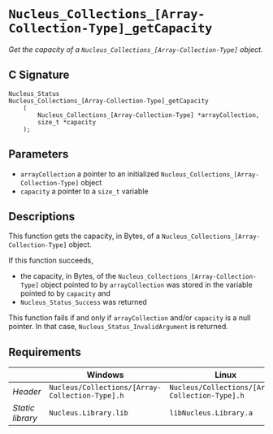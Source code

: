 # `Nucleus_Collections_[Array-Collection-Type]_getCapacity`
*Get the capacity of a `Nucleus_Collections_[Array-Collection-Type]` object.*

## C Signature
```
Nucleus_Status
Nucleus_Collections_[Array-Collection-Type]_getCapacity
    (
        Nucleus_Collections_[Array-Collection-Type] *arrayCollection,
        size_t *capacity
    );
```

## Parameters
- `arrayCollection` a pointer to an initialized `Nucleus_Collections_[Array-Collection-Type]` object
- `capacity` a pointer to a `size_t` variable

## Descriptions
This function gets the capacity, in Bytes, of a `Nucleus_Collections_[Array-Collection-Type]` object.

If this function succeeds,
- the capacity, in Bytes, of the `Nucleus_Collections_[Array-Collection-Type]` object pointed to by `arrayCollection` was
  stored in the variable pointed to by `capacity` and
- `Nucleus_Status_Success` was returned

This function fails if and only if `arrayCollection` and/or `capacity` is a null pointer.
In that case, `Nucleus_Status_InvalidArgument` is returned.

## Requirements

|                      | Windows                                         | Linux                                           |
|----------------------|-------------------------------------------------|-------------------------------------------------|
| *Header*             | `Nucleus/Collections/[Array-Collection-Type].h` | `Nucleus/Collections/[Array-Collection-Type].h` |
| *Static library*     | `Nucleus.Library.lib`                           | `libNucleus.Library.a`                          |
